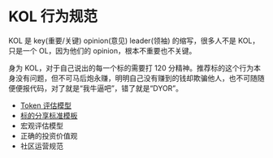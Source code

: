 # KOL 行为规范

KOL 是 key(重要/关键) opinion(意见) leader(领袖) 的缩写，很多人不是 KOL，只是一个 OL，因为他们的 opinion，根本不重要也不关键。

身为 KOL，对于自己说出的每一个标的需要打 120 分精神。推荐标的这个行为本身没有问题，但不可马后炮永赚，明明自己没有赚到的钱却欺骗他人，也不可随随便便报代码，对了就是“我牛逼吧”，错了就是“DYOR”。

-   [Token 评估模型](./rating-model/README.md)
-   [标的分享标准模板](./sharing-template.md)
-   宏观评估模型
-   正确的投资价值观
-   社区运营规范
